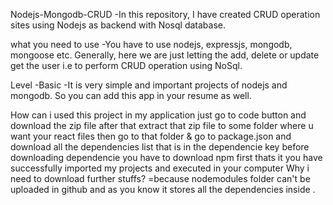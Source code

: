 Nodejs-Mongodb-CRUD
-In this repository, I have created CRUD operation sites using Nodejs as backend with Nosql database.

what you need to use
 -You have to use nodejs, expressjs, mongodb, mongoose etc. Generally, here we are just letting the  add, delete or update  get the user i.e to perform CRUD operation using NoSql.

Level
-Basic -It is very simple and important projects of nodejs and mongodb. So you can add this app in your resume as well.

How can i used this project in my application
just go to code button and download the zip file
after that extract that zip file to some folder where u want your react files
then go to that folder & go to package.json and download all the dependencies list that is in the dependencie key
before downloading dependencie you have to download npm first
thats it you have successfully imported my projects and executed in your computer Why i need to download further stuffs? =because nodemodules folder can't be uploaded in github and as you know it stores all the dependencies inside .
